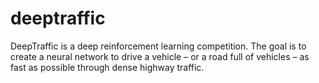 # deeptraffic
DeepTraffic is a deep reinforcement learning competition. The goal is to create a neural network to drive a vehicle – or a road full of vehicles – as fast as possible through dense highway traffic.
